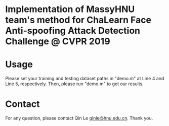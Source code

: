 # Implementation of MassyHNU team's method for ChaLearn Face Anti-spoofing Attack Detection Challenge @ CVPR 2019

Usage
=====

Please set your training and testing dataset paths in "demo.m" at Line 4 and Line 5, respectively. Then, please run "demo.m" to get our results.

Contact
============

For any question, please contact Qin Le <qinle@hnu.edu.cn>. Thank you.

